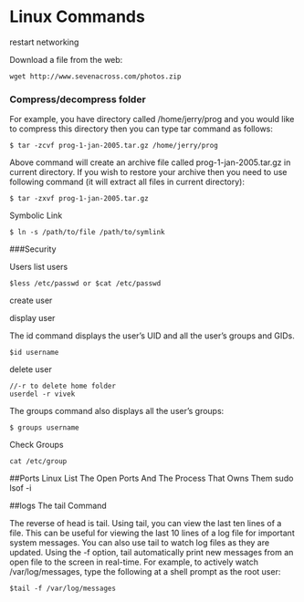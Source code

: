 # Linux Commands

restart networking

Download a file from the web:


    wget http://www.sevenacross.com/photos.zip


### Compress/decompress folder
For example, you have directory called /home/jerry/prog and you would like to compress this directory then you can type tar command as follows:

    $ tar -zcvf prog-1-jan-2005.tar.gz /home/jerry/prog

Above command will create an archive file called prog-1-jan-2005.tar.gz in current directory. If you wish to restore your archive then you need to use following command (it will extract all files in current directory):

    $ tar -zxvf prog-1-jan-2005.tar.gz

Symbolic Link

	$ ln -s /path/to/file /path/to/symlink

###Security

Users
list users

	$less /etc/passwd or $cat /etc/passwd 

create user

display user

The id command displays the user’s UID and all the user’s groups and GIDs.

	$id username


delete user

	//-r to delete home folder
	userdel -r vivek

The groups command also displays all the user’s groups:
	
	$ groups username


Check Groups
	
	cat /etc/group

##Ports
Linux List The Open Ports And The Process That Owns Them
	sudo lsof -i

##logs
The tail Command

The reverse of head is tail. Using tail, you can view the last ten lines of a file. This can be useful for viewing the last 10 lines of a log file for important system messages. You can also use tail to watch log files as they are updated. Using the -f option, tail automatically print new messages from an open file to the screen in real-time. For example, to actively watch /var/log/messages, type the following at a shell prompt as the root user:

	$tail -f /var/log/messages


